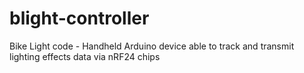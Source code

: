 # blight-controller
Bike Light code - Handheld Arduino device able to track and transmit lighting effects data via nRF24 chips
